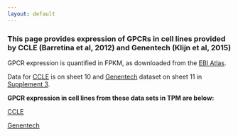 ```yaml
---
layout: default
---
```


### This page provides expression of GPCRs in cell lines provided by CCLE (Barretina et al, 2012) and Genentech (Klijn et al, 2015)

GPCR expression is quantified in FPKM, as downloaded from the [EBI Atlas](https://www.ebi.ac.uk/gxa/home).

Data for [CCLE](https://www.ebi.ac.uk/gxa/experiments/E-MTAB-2770/Results) is on sheet 10 and [Genentech](https://www.ebi.ac.uk/gxa/experiments/E-MTAB-2706/Results) dataset on sheet 11 in [Supplement 3](https://drive.google.com/open?id=1ROW2FWvDYlP7w5n-qMR8KMapnjkD2Ta9).


**GPCR expression in cell lines from these data sets in TPM are below:**

[CCLE]()

[Genentech]()
